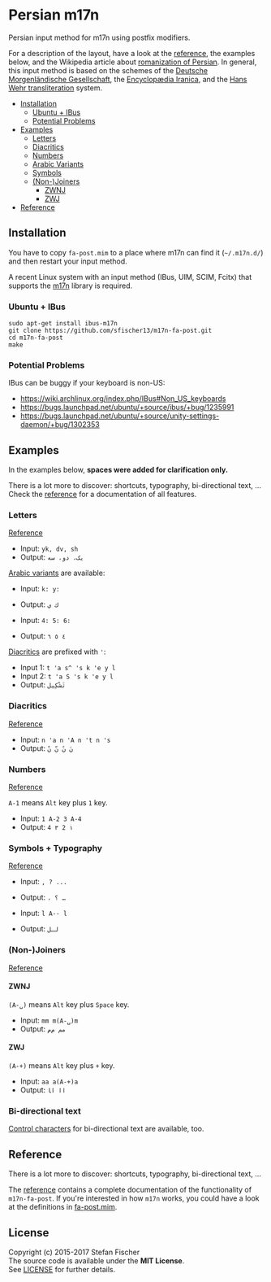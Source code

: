 # Persian m17n

Persian input method for m17n using postfix modifiers.

For a description of the layout, have a look at the [reference](reference.md), the examples below, and the Wikipedia article about [romanization of Persian](https://en.wikipedia.org/wiki/Romanization_of_Persian). In general, this input method is based on the schemes of the [Deutsche Morgenländische Gesellschaft](https://en.wikipedia.org/wiki/Deutsche_Morgenl%C3%A4ndische_Gesellschaft), the [Encyclopædia Iranica](https://en.wikipedia.org/wiki/Encyclop%C3%A6dia_Iranica), and the [Hans Wehr transliteration](https://en.wikipedia.org/wiki/Hans_Wehr_transliteration) system.

<!-- START doctoc generated TOC please keep comment here to allow auto update -->
<!-- DON'T EDIT THIS SECTION, INSTEAD RE-RUN doctoc TO UPDATE -->

- [Installation](#installation)
  - [Ubuntu + IBus](#ubuntu--ibus)
  - [Potential Problems](#potential-problems)
- [Examples](#examples)
  - [Letters](#letters)
  - [Diacritics](#diacritics)
  - [Numbers](#numbers)
  - [Arabic Variants](#arabic-variants)
  - [Symbols](#symbols)
  - [(Non-)Joiners](#non-joiners)
    - [ZWNJ](#zwnj)
    - [ZWJ](#zwj)
- [Reference](#reference)

<!-- END doctoc generated TOC please keep comment here to allow auto update -->

## Installation

You have to copy `fa-post.mim` to a place where m17n can find it (`~/.m17n.d/`) and then restart your input method.

A recent Linux system with an input method (IBus, UIM, SCIM, Fcitx) that supports the [m17n](http://www.nongnu.org/m17n/) library is required.

### Ubuntu + IBus

```shell
sudo apt-get install ibus-m17n
git clone https://github.com/sfischer13/m17n-fa-post.git
cd m17n-fa-post
make
```

### Potential Problems

IBus can be buggy if your keyboard is non-US:

- https://wiki.archlinux.org/index.php/IBus#Non_US_keyboards
- https://bugs.launchpad.net/ubuntu/+source/ibus/+bug/1235991
- https://bugs.launchpad.net/ubuntu/+source/unity-settings-daemon/+bug/1302353

## Examples

In the examples below, **spaces were added for clarification only.**

There is a lot more to discover: shortcuts, typography, bi-directional text, …  
Check the [reference](reference.md) for a documentation of all features.

### Letters

[Reference](reference.md#letters)

- Input: `yk, dv, sh`
- Output: `یک، دو، سه`

[Arabic variants](reference.md#arabic) are available:

- Input: `k: y:`
- Output: `ك ي`

- Input: `4: 5: 6:`
- Output: `٤ ٥ ٦`

[Diacritics](reference.md#diacritics) are prefixed with `'`:

- Input 1: `t 'a s^ 's k 'e y l`
- Input 2: `t 'a S 's k 'e y l`
- Output: `تَشْکِیل`

### Diacritics

[Reference](reference.md#diacritics)

- Input: `n 'a n 'A n 't n 's`
- Output: `نَ نً نّ نْ`

### Numbers

[Reference](reference.md#numbers)

`A-1` means `Alt` key plus `1` key.

- Input: `1 A-2 3 A-4`
- Output: `‏۱ 2 ۳ 4`

### Symbols + Typography

[Reference](reference.md#symbols)

- Input: `, ? ...`
- Output: `، ؟ …`

- Input: `l A-- l`
- Output: `لـل`

### (Non-)Joiners

[Reference](reference.md#space-and-non-joiners)

#### ZWNJ

`(A-␣)` means `Alt` key plus `Space` key.

- Input: `mm m(A-␣)m`
- Output: `مم م‌م`

#### ZWJ

`(A-+)` means `Alt` key plus `+` key.

- Input: `aa a(A-+)a`
- Output: `اا ا‍ا`

### Bi-directional text

[Control characters](reference.md#bi-directional-text) for bi-directional text are available, too.

## Reference

There is a lot more to discover: shortcuts, typography, bi-directional text, …

The [reference](reference.md) contains a complete documentation of the functionality of `m17n-fa-post`.
If you're interested in how `m17n` works, you could have a look at the definitions in [fa-post.mim](fa-post.mim). 

## License
Copyright (c) 2015-2017 Stefan Fischer  
The source code is available under the **MIT License**.  
See [LICENSE](LICENSE) for further details.
